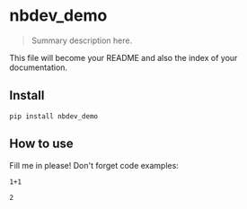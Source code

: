 # nbdev_demo
> Summary description here.


This file will become your README and also the index of your documentation.

## Install

`pip install nbdev_demo`

## How to use

Fill me in please! Don't forget code examples:

```
1+1
```




    2


